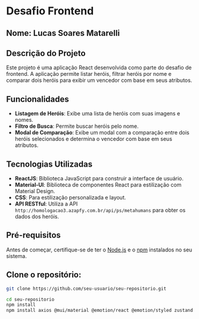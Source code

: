 # Desafio Frontend

## Nome: Lucas Soares Matarelli

## Descrição do Projeto

Este projeto é uma aplicação React desenvolvida como parte do desafio de frontend. A aplicação permite listar heróis, filtrar heróis por nome e comparar dois heróis para exibir um vencedor com base em seus atributos.

## Funcionalidades

- **Listagem de Heróis**: Exibe uma lista de heróis com suas imagens e nomes.
- **Filtro de Busca**: Permite buscar heróis pelo nome.
- **Modal de Comparação**: Exibe um modal com a comparação entre dois heróis selecionados e determina o vencedor com base em seus atributos.

## Tecnologias Utilizadas

- **ReactJS**: Biblioteca JavaScript para construir a interface de usuário.
- **Material-UI**: Biblioteca de componentes React para estilização com Material Design.
- **CSS**: Para estilização personalizada e layout.
- **API RESTful**: Utiliza a API `http://homologacao3.azapfy.com.br/api/ps/metahumans` para obter os dados dos heróis.

## Pré-requisitos

Antes de começar, certifique-se de ter o [Node.js](https://nodejs.org/) e o [npm](https://www.npmjs.com/) instalados no seu sistema.

 ## Clone o repositório:

   ```bash
   git clone https://github.com/seu-usuario/seu-repositorio.git

   cd seu-repositorio
   npm install
   npm install axios @mui/material @emotion/react @emotion/styled zustand tailwindcss
